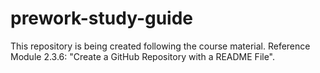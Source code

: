 # prework-study-guide
This repository is being created following the course material. Reference Module 2.3.6: "Create a GitHub Repository with a README File". 
